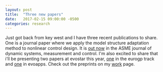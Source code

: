 ```yaml
---
layout: post
title:  "Three new papers"
date:   2017-02-15 09:00:00 -0500
categories: research
---
```


Just got back from key west and I have three recent publications to share. One is a journal paper
where we apply the model structure adaptation method to nonlinear control design. It is [out
now](https://dynamicsystems.asmedigitalcollection.asme.org/article.aspx?articleID=2601296) in
the ASME journal of dynamic systems, measurement and control. I'm also excited to share that i'll be
presenting two papers at evostar this year, [one](/pubs/evostar_few_lacava.pdf) in the eurogp track 
and [one](/pubs/evobio_m4gp_lacava.pdf) in evoapps. Check out the preprints on my [work](/research/) page.
